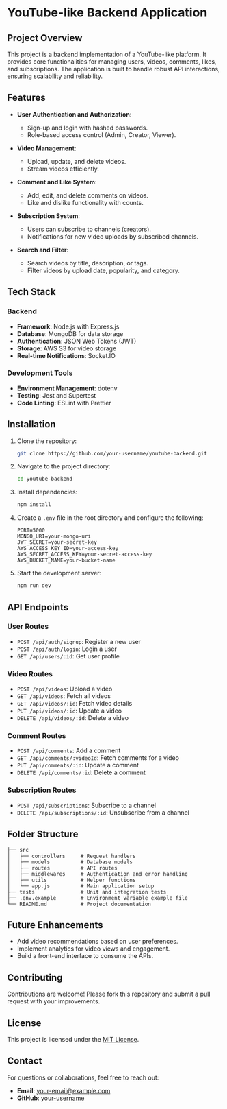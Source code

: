# YouTube-like Backend Application

## Project Overview

This project is a backend implementation of a YouTube-like platform. It provides core functionalities for managing users, videos, comments, likes, and subscriptions. The application is built to handle robust API interactions, ensuring scalability and reliability.

## Features

- **User Authentication and Authorization**:
    - Sign-up and login with hashed passwords.
    - Role-based access control (Admin, Creator, Viewer).

- **Video Management**:
    - Upload, update, and delete videos.
    - Stream videos efficiently.

- **Comment and Like System**:
    - Add, edit, and delete comments on videos.
    - Like and dislike functionality with counts.

- **Subscription System**:
    - Users can subscribe to channels (creators).
    - Notifications for new video uploads by subscribed channels.

- **Search and Filter**:
    - Search videos by title, description, or tags.
    - Filter videos by upload date, popularity, and category.

## Tech Stack

### Backend
- **Framework**: Node.js with Express.js
- **Database**: MongoDB for data storage
- **Authentication**: JSON Web Tokens (JWT)
- **Storage**: AWS S3 for video storage
- **Real-time Notifications**: Socket.IO

### Development Tools
- **Environment Management**: dotenv
- **Testing**: Jest and Supertest
- **Code Linting**: ESLint with Prettier

## Installation

1. Clone the repository:
   ```bash
   git clone https://github.com/your-username/youtube-backend.git
   ```
2. Navigate to the project directory:
   ```bash
   cd youtube-backend
   ```
3. Install dependencies:
   ```bash
   npm install
   ```
4. Create a `.env` file in the root directory and configure the following:
   ```env
   PORT=5000
   MONGO_URI=your-mongo-uri
   JWT_SECRET=your-secret-key
   AWS_ACCESS_KEY_ID=your-access-key
   AWS_SECRET_ACCESS_KEY=your-secret-access-key
   AWS_BUCKET_NAME=your-bucket-name
   ```
5. Start the development server:
   ```bash
   npm run dev
   ```

## API Endpoints

### User Routes
- `POST /api/auth/signup`: Register a new user
- `POST /api/auth/login`: Login a user
- `GET /api/users/:id`: Get user profile

### Video Routes
- `POST /api/videos`: Upload a video
- `GET /api/videos`: Fetch all videos
- `GET /api/videos/:id`: Fetch video details
- `PUT /api/videos/:id`: Update a video
- `DELETE /api/videos/:id`: Delete a video

### Comment Routes
- `POST /api/comments`: Add a comment
- `GET /api/comments/:videoId`: Fetch comments for a video
- `PUT /api/comments/:id`: Update a comment
- `DELETE /api/comments/:id`: Delete a comment

### Subscription Routes
- `POST /api/subscriptions`: Subscribe to a channel
- `DELETE /api/subscriptions/:id`: Unsubscribe from a channel

## Folder Structure

```plaintext
├── src
│   ├── controllers     # Request handlers
│   ├── models          # Database models
│   ├── routes          # API routes
│   ├── middlewares     # Authentication and error handling
│   ├── utils           # Helper functions
│   └── app.js          # Main application setup
├── tests               # Unit and integration tests
├── .env.example        # Environment variable example file
└── README.md           # Project documentation
```

## Future Enhancements
- Add video recommendations based on user preferences.
- Implement analytics for video views and engagement.
- Build a front-end interface to consume the APIs.

## Contributing

Contributions are welcome! Please fork this repository and submit a pull request with your improvements.

## License

This project is licensed under the [MIT License](LICENSE).

## Contact

For questions or collaborations, feel free to reach out:
- **Email**: your-email@example.com
- **GitHub**: [your-username](https://github.com/your-username)
